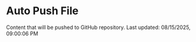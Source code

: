 # Auto Push File

Content that will be pushed to GitHub repository.
Last updated: 08/15/2025, 09:00:06 PM